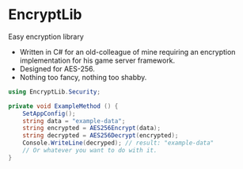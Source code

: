 # EncryptLib
Easy encryption library

- Written in C# for an old-colleague of mine requiring an encryption implementation for his game server framework.
- Designed for AES-256.
- Nothing too fancy, nothing too shabby.

```C#
using EncryptLib.Security;

private void ExampleMethod () {
    SetAppConfig();
    string data = "example-data";
    string encrypted = AES256Encrypt(data);
    string decrypted = AES256Decrypt(encrypted);
    Console.WriteLine(decryped); // result: "example-data"
    // Or whatever you want to do with it.
}
```
